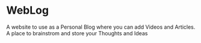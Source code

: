 # WebLog
A website to use as a Personal Blog where you can add Videos and Articles. A place to brainstrom and store your Thoughts and Ideas
